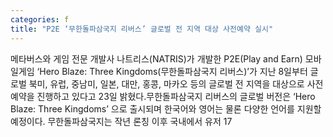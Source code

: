 ```yaml
---
categories: f
title: "P2E ‘무한돌파삼국지 리버스’ 글로벌 전 지역 대상 사전예약 실시"
---
```

메타버스와 게임 전문 개발사 나트리스(NATRIS)가 개발한 P2E(Play and Earn) 모바일게임 ‘Hero Blaze: Three Kingdoms(무한돌파삼국지 리버스)’가 지난 8일부터 글로벌 북미, 유럽, 중남미, 일본, 대만, 홍콩, 마카오 등의 글로벌 전 지역을 대상으로 사전예약을 진행하고 있다고 23일 밝혔다.무한돌파삼국지 리버스의 글로벌 버전은 ‘Hero Blaze: Three Kingdoms’ 으로 출시되며 한국어와 영어는 물론 다양한 언어를 지원할 예정이다. 무한돌파삼국지는 작년 론칭 이후 국내에서 유저 17